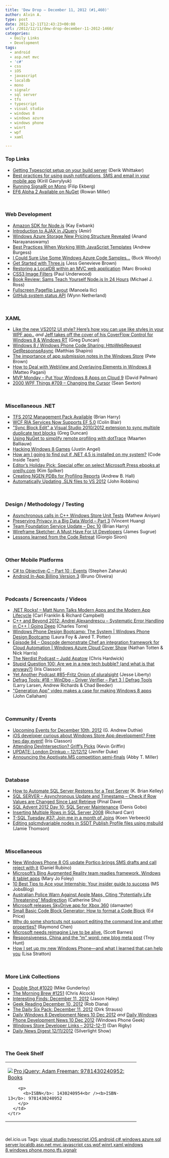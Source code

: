 ```yaml
---
title: 'Dew Drop – December 11, 2012 (#1,460)'
author: Alvin A.
type: post
date: 2012-12-11T12:43:23+00:00
url: /2012/12/11/dew-drop-december-11-2012-1460/
categories:
  - Daily Links
  - Development
tags:
  - android
  - asp.net mvc
  - 'c#'
  - css
  - iOS
  - javascript
  - localdb
  - mono
  - signalr
  - sql server
  - tfs
  - typescript
  - visual studio
  - windows 8
  - windows azure
  - windows phone
  - winrt
  - wpf
  - xaml

---
```

### <a name="top"></a>Top Links

  * <a href="http://feedproxy.google.com/~r/Devlicious/~3/RMfWUIsoM6U/getting-typescript-setup-on-your-build-server.aspx" target="_blank">Getting Typescript setup on your build server</a> (Derik Whittaker)
  * <a href="http://blogs.msdn.com/b/windowsazure/archive/2012/12/10/best-practices-for-using-push-notifications-sms-and-email-in-your-mobile-app.aspx" target="_blank">Best practices for using push notifications, SMS and email in your mobile app</a> (Kirill Gavrylyuk)
  * <a href="http://blog.filipekberg.se/2012/12/10/running-signalr-on-mono/" target="_blank">Running SignalR on Mono</a> (Filip Ekberg)
  * <a href="http://blogs.msdn.com/b/adonet/archive/2012/12/10/ef6-alpha-2-available-on-nuget.aspx" target="_blank">EF6 Alpha 2 Available on NuGet</a> (Rowan Miller)

&#160;

### <a name="web"></a>Web Development

  * <a href="http://www.i-programmer.info/news/141-cloud-computing/5193-amazon-sdk-for-nodejs-.html" target="_blank">Amazon SDK for Node.js</a> (Kay Ewbank)
  * <a href="http://www.scriptiny.com/2012/12/introduction-to-ajax-in-jquery/" target="_blank">Introduction to AJAX in JQuery</a> (Amir)
  * <a href="http://www.infoq.com/news/2012/12/win-azure-storage-pricing" target="_blank">Windows Azure Storage New Pricing Structure Revealed</a> (Anand Narayanaswamy)
  * <a href="http://feedproxy.google.com/~r/nettuts/~3/wXLxkhBEsOk/" target="_blank">Best Practices When Working With JavaScript Templates</a> (Andrew Burgess)
  * <a href="http://blogs.msdn.com/b/buckwoody/archive/2012/12/10/i-could-sure-use-some-windows-azure-code-samples.aspx" target="_blank">I Could Sure Use Some Windows Azure Code Samples…</a> (Buck Woody)
  * <a href="http://feedproxy.google.com/~r/SitepointFeed/~3/huYUWFcXxXs/" target="_blank">Get Started with Three.js</a> (Jess Genevieve Brown)
  * <a href="http://feedproxy.google.com/~r/MarcsMusings/~3/OLG704MvGK8/restoring-localdb-within-mvc-web.html" target="_blank">Restoring a LocalDB within an MVC web application</a> (Marc Brooks)
  * <a href="http://feeds.dzone.com/~r/zones/css/~3/zDpY11wAX54/css3-image-filters" target="_blank">CSS3 Image Filters</a> (Paul Underwood)
  * <a href="http://rss.slashdot.org/~r/Slashdot/slashdot/~3/-RSuhDjkH_E/story01.htm" target="_blank">Book Review: Sams Teach Yourself Node.js In 24 Hours</a> (Michael J. Ross)
  * <a href="http://tympanus.net/codrops/2012/12/11/fullscreen-pageflip-layout/" target="_blank">Fullscreen Pageflip Layout</a> (Manoela Ilic)
  * <a href="https://github.com/blog/1348-github-system-status-api" target="_blank">GitHub system status API</a> (Wynn Netherland)

&#160;

### <a name="silverlight"></a>XAML

  * <a href="http://coolthingoftheday.blogspot.com/2012/12/like-new-vs2012-ui-style-here-how-you.html" target="_blank">Like the new VS2012 UI style? Here&#8217;s how you can use like styles in your WPF app..</a> _and_ <a href="http://channel9.msdn.com/coding4fun/blog/Jeff-takes-off-the-cover-of-his-CoverFlow-Control-for-Windows-8--Windows-RT" target="_blank">Jeff takes off the cover of his CoverFlow Control for Windows 8 & Windows RT</a> (Greg Duncan)
  * <a href="http://matthiasshapiro.com/2012/12/10/window-8-win-phone-code-sharing-httpwebrequest-getresponseasync/" target="_blank">Windows 8 / Windows Phone Code Sharing: HttpWebRequest GetResponseAsync</a> (Matthias Shapiro)
  * <a href="http://feedproxy.google.com/~r/PeteBrown/~3/OMuX-WNTXCo/the-importance-of-app-submission-notes-in-the-windows-store" target="_blank">The importance of app submission notes in the Windows Store</a> (Pete Brown)
  * <a href="http://architects.dzone.com/articles/how-deal-webview-and" target="_blank">How to Deal with WebView and Overlaying Elements in Windows 8</a> (Matteo Pagani)
  * <a href="http://blogs.msdn.com/b/mvpawardprogram/archive/2012/12/10/put-your-windows-8-apps-on-cloud-9.aspx" target="_blank">MVP Monday &#8211; Put Your Windows 8 Apps on Cloud 9</a> (David Pallman)
  * <a href="http://wpf.2000things.com/2012/12/11/709-changing-the-cursor/" target="_blank">2000 WPF Things #709 – Changing the Cursor</a> (Sean Sexton)

&#160;

### <a name="dotnet"></a>Miscellaneous .NET

  * <a href="http://blogs.msdn.com/b/bharry/archive/2012/12/10/tfs-2012-management-pack-available.aspx" target="_blank">TFS 2012 Management Pack Available</a> (Brian Harry)
  * <a href="http://riaservicesblog.net/Blog/post/WCF-RIA-Services-Now-Supports-EF-50.aspx" target="_blank">WCF RIA Services Now Supports EF 5.0</a> (Colin Blair)
  * <a href="http://coolthingoftheday.blogspot.com/2012/12/block-edit-visual-studio-20102012.html" target="_blank">"Sync Block Edit" a Visual Studio 2010/2012 extension to sync multiple duplicate text blocks</a> (Greg Duncan)
  * <a href="http://blogs.jetbrains.com/dotnet/2012/12/remote-profiling-web-applications-with-dottrace-performance/" target="_blank">Using NuGet to simplify remote profiling with dotTrace</a> (Maarten Balliauw)
  * <a href="http://justinangel.net/HackingWindows8Games" target="_blank">Hacking Windows 8 Games</a> (Justin Angel)
  * <a href="http://feedproxy.google.com/~r/Code-InsideBlogInternational/~3/HjzIHY3TS9c/" target="_blank">How am I going to find out if .NET 4.5 is installed on my system?</a> (Code Inside Team)
  * <a href="http://blogs.msdn.com/b/microsoft_press/archive/2012/12/11/editor-s-holiday-pick-special-offer-on-select-microsoft-press-ebooks-at-oreilly-com.aspx" target="_blank">Editor’s Holiday Pick: Special offer on select Microsoft Press ebooks at oreilly.com</a> (Kim Spilker)
  * <a href="http://blogs.msdn.com/b/visualstudioalm/archive/2012/12/10/creating-ngen-pdbs-for-profiling-reports.aspx" target="_blank">Creating NGEN PDBs for Profiling Reports</a> (Andrew B. Hall)
  * <a href="http://www.wintellect.com/cs/blogs/jrobbins/archive/2012/12/10/automatically-updating-sln-files-to-vs-2012.aspx" target="_blank">Automatically Updating .SLN files to VS 2012</a> (John Robbins)

&#160;

### <a name="design"></a>Design / Methodology / Testing

  * <a href="http://blogs.msdn.com/b/visualstudioalm/archive/2012/12/10/asynchronous-calls-in-c-windows-store-unit-tests.aspx" target="_blank">Asynchronous calls in C++ Windows Store Unit Tests</a> (Mathew Aniyan)
  * <a href="https://labs.ericsson.com/blog/preserving-privacy-in-a-big-data-world-part-3" target="_blank">Preserving Privacy in a Big Data World – Part 3</a> (Vincent Huang)
  * <a href="http://blogs.msdn.com/b/bharry/archive/2012/12/10/team-foundation-service-update-dec-10.aspx" target="_blank">Team Foundation Service Update – Dec 10</a> (Brian Harry)
  * <a href="http://feeds.dzone.com/~r/zones/css/~3/1ulTylGl6As/wireframe-sketcher-must-have" target="_blank">Wireframe Sketcher: A Must Have For UI Developers</a> (James Sugrue)
  * <a href="http://feeds.dzone.com/~r/zones/agile/~3/w588eqEyMLE/lessons-learned-code-retreat" target="_blank">Lessons learned from the Code Retreat</a> (Giorgio Sironi)

&#160;

### <a name="mobile"></a>Other Mobile Platforms

  * <a href="http://www.infragistics.com/community/blogs/stevez/archive/2012/12/10/c-to-objective-c-part-10-events.aspx" target="_blank">C# to Objective-C &#8211; Part 10 : Events</a> (Stephen Zaharuk)
  * <a href="http://feedproxy.google.com/~r/blogspot/hsDu/~3/-8vrfw41pOk/in-app-billing-version-3.html" target="_blank">Android In-App Billing Version 3</a> (Bruno Oliveira)

&#160;

### <a name="podcasts"></a>Podcasts / Screencasts / Videos

  * <a href="http://www.dotnetrocks.com/default.aspx?ShowNum=827" target="_blank">.NET Rocks! &#8211; Matt Nunn Talks Modern Apps and the Modern App Lifecycle</a> (Carl Franklin & Richard Campbell)
  * <a href="http://channel9.msdn.com/Shows/Going+Deep/C-and-Beyond-2012-Andrei-Alexandrescu-Systematic-Error-Handling-in-C" target="_blank">C++ and Beyond 2012: Andrei Alexandrescu &#8211; Systematic Error Handling in C++ | Going Deep</a> (Charles Torre)
  * <a href="http://channel9.msdn.com/Series/Windows-Phone-Design-Bootcamp/Windows-Phone-Design-Bootcamp-The-System" target="_blank">Windows Phone Design Bootcamp: The System | Windows Phone Design Bootcamp</a> (Laura Foy & Jared T. Potter)
  * <a href="http://channel9.msdn.com/Shows/Cloud+Cover/Episode-94-Opscode-demonstrate-Chef-an-integration-framework-for-Cloud-Automation" target="_blank">Episode 94 &#8211; Opscode demonstrate Chef an integration framework for Cloud Automation | Windows Azure Cloud Cover Show</a> (Nathan Totten & Nick Harris)
  * <a href="http://nerdist.libsyn.com/judd-apatow" target="_blank">The Nerdist Podcast &#8211; Judd Apatow</a> (Chris Hardwick)
  * <a href="http://www.irisclasson.com/2012/12/10/stupid-question-100-are-we-in-a-new-tech-bubble-and-what-is-that-anyway/" target="_blank">Stupid Question 100: Are we in a new tech bubble? (and what is that anyway?)</a> (Iris Classon)
  * <a href="http://feedproxy.google.com/~r/JesseLiberty-SilverlightGeek/~3/yHB4voYYDUM/" target="_blank">Yet Another Podcast #85–Fritz Onion of pluralsight</a> (Jesse Liberty)
  * <a href="http://channel9.msdn.com/Shows/Defrag-Tools/Defrag-Tools-18-WinDbg-Driver-Verifier-Part-3" target="_blank">Defrag Tools: #18 &#8211; WinDbg &#8211; Driver Verifier &#8211; Part 3 | Defrag Tools</a> (Larry Larsen, Andrew Richards & Chad Beeder)
  * <a href="http://www.neowin.net/news/generation-app-video-makes-a-case-for-making-windows-8-apps" target="_blank">"Generation App" video makes a case for making Windows 8 apps</a> (John Callaham)

&#160;

### <a name="events"></a>Community / Events

  * <a href="http://feeds.devhammer.net/~r/devhammer/~3/ftWXNL4mIBg/upcoming-events-for-december-10th-2012" target="_blank">Upcoming Events for December 10th, 2012</a> (G. Andrew Duthie)
  * <a href="http://www.irisclasson.com/2012/12/09/ios-developer-curious-about-windows-store-app-development-free-two-day-event/" target="_blank">iOS developer curious about Windows Store App development? Free two day event!</a> (Iris Classon)
  * <a href="http://feedproxy.google.com/~r/KevinGriffin/~3/HtmzYtMFKeI/" target="_blank">Attending DevIntersection? Griff’s Picks</a> (Kevin Griffin)
  * <a href="https://github.com/blog/1349-update-london-drinkup-12-12-12" target="_blank">UPDATE: London Drinkup &#8211; 12/12/12</a> (Jenifer Duke)
  * <a href="http://blog.stackoverflow.com/2012/12/windows-devs-on-stack-overflow-when-did-this-happen/" target="_blank">Announcing the Apptivate.MS competition semi-finals</a> (Abby T. Miller)

&#160;

### <a name="sql"></a>Database

  * <a href="http://feedproxy.google.com/~r/MSSQLTips-LatestSqlServerTips/~3/HK9H1Bwq6DA/tip.asp" target="_blank">How to Automate SQL Server Restores for a Test Server</a> (K. Brian Kelley)
  * <a href="http://blog.sqlauthority.com/2012/12/11/sql-server-asynchronous-update-and-timestamp-check-if-row-values-are-changed-since-last-retrieve/" target="_blank">SQL SERVER – Asynchronous Update and Timestamp – Check if Row Values are Changed Since Last Retrieve</a> (Pinal Dave)
  * <a href="http://blogs.lessthandot.com/index.php/DataMgmt/business-intelligence-1/sql-server-maintenance" target="_blank">SQL Advent 2012 Day 10: SQL Server Maintenance</a> (Denis Gobo)
  * <a href="http://feedproxy.google.com/~r/BlackwaspLatestAdditions/~3/UNEWCDt23Z8/RSSLanding.aspx" target="_blank">Inserting Multiple Rows in SQL Server 2008</a> (Richard Carr)
  * <a href="http://blogs.lessthandot.com/index.php/DataMgmt/DBProgramming/MSSQLServer/t-sql-tuesday-37-join" target="_blank">T-SQL Tuesday #37: Join me in a month of Joins</a> (Koen Verbeeck)
  * <a href="http://feedproxy.google.com/~r/jamiet/~3/smrnBGdXUc8/editing-sqlcmdvariable-nodes-in-ssdt-publish-profile-files-using-msbuild.aspx" target="_blank">Editing sqlcmdvariable nodes in SSDT Publish Profile files using msbuild</a> (Jamie Thomson)

&#160;

### <a name="misc"></a>Miscellaneous

  * <a href="http://feedproxy.google.com/~r/wmexperts/~3/blLHVTXOzlQ/story01.htm" target="_blank">New Windows Phone 8 OS update Portico brings SMS drafts and call reject with it</a> (Daniel Rubino)
  * <a href="http://www.zdnet.com/microsofts-bing-augmented-reality-team-readies-framework-windows-8-tablet-apps-7000008580/" target="_blank">Microsoft&#8217;s Bing Augmented Reality team readies framework, Windows 8 tablet apps</a> (Mary Jo Foley)
  * <a href="http://feeds.microsoftjobsblog.com/~r/MicrosoftJobsBlog/~3/1p6iGTz2mHk/10-best-tips-to-ace-your-internship-your-insider-guide-to-success" target="_blank">10 Best Tips to Ace your Internship: Your insider guide to success</a> (MS JobsBlog)
  * <a href="http://feedproxy.google.com/~r/Techcrunch/~3/xEHaqJ9nYcg/" target="_blank">Australian Police Warn Against Apple Maps, Citing “Potentially Life Threatening” Misdirection</a> (Catherine Shu)
  * <a href="http://feedproxy.google.com/~r/liveside/~3/dOhWhcecxyE/" target="_blank">Microsoft releases SkyDrive app for Xbox 360</a> (damaster)
  * <a href="http://blogs.msdn.com/b/smallbasic/archive/2012/12/10/small-basic-code-block-generator-how-to-format-a-code-block-for-small-basic-code.aspx" target="_blank">Small Basic Code Block Generator: How to format a Code Block</a> (Ed Price)
  * <a href="http://blogs.msdn.com/b/oldnewthing/archive/2012/12/10/10375909.aspx" target="_blank">Why do some shortcuts not support editing the command line and other properties?</a> (Raymond Chen)
  * <a href="http://feedproxy.google.com/~r/MsMossyblog/~3/dY0FLQ5dQTo/1016" target="_blank">Microsoft needs reimagine Live to be alive.</a> (Scott Barnes)
  * <a href="http://feedproxy.google.com/~r/TroyHunt/~3/POk-rCascL0/responsiveness-china-and-m-word-new.html" target="_blank">Responsiveness, China and the “m” word: new blog meta post</a> (Troy Hunt)
  * [How I set up my new Windows Phone—and what I learned that can help you][1] (Lisa Stratton)

&#160;

### <a name="links"></a>More Link Collections

  * <a href="http://afreshcup.com/home/2012/12/11/double-shot-1020.html" target="_blank">Double Shot #1020</a> (Mike Gunderloy)
  * <a href="http://feedproxy.google.com/~r/ReflectivePerspective/~3/VKqsjRIX6hk/" target="_blank">The Morning Brew #1251</a> (Chris Alcock)
  * <a href="http://jasonhaley.com/blog/post.aspx?id=5cdb13b4-0803-43a6-b09f-750124553c59" target="_blank">Interesting Finds: December 11, 2012</a> (Jason Haley)
  * <a href="http://feedproxy.google.com/~r/RegularGeek/~3/hWt-q4hImwU/" target="_blank">Geek Reading December 10, 2012</a> (Rob Diana)
  * <a href="http://feeds.feedblitz.com/~/36332612/0/dirkstrauss~The-Daily-Six-Pack-December" target="_blank">The Daily Six Pack: December 11, 2012</a> (Dirk Strauss)
  * <a href="http://www.windowsphonegeek.com/windows-8-news/daily-windows-8-development-news-10-dec-2012" target="_blank">Daily Windows 8 Development News 10 Dec 2012</a> _and_ <a href="http://feedproxy.google.com/~r/Windowsphonegeek/~3/aXipvC1MSFY/daily-windows-phone-development-news-10-dec-2012" target="_blank">Daily Windows Phone Development News 10 Dec 2012</a> (Windows Phone Geek)
  * <a href="http://feedproxy.google.com/~r/DanRigby/~3/IT_YmDktt70/" target="_blank">Windows Store Developer Links – 2012-12-11</a> (Dan Rigby)
  * <a href="http://feedproxy.google.com/~r/silverlightshow/~3/TQ5eq2l8VWA/Daily-News-Digest-12-11-2012.aspx" target="_blank">Daily News Digest 12/11/2012</a> (Silverlight Show)

&#160;

### <a name="shelf"></a>The Geek Shelf

<div style="padding-bottom: 0px; margin: 0px; padding-left: 0px; padding-right: 0px; display: inline; float: none; padding-top: 0px" id="scid:7dc1bd33-94bd-46fd-a20b-0131235bcd47:6b5d4635-19f9-4a73-98a6-db6931044ae0" class="wlWriterEditableSmartContent">
  <table cellspacing="0" cellpadding="2" width="400" border="0" unselectable="on">
    <tr>
      <td valign="top" width="400">
        <p>
          <a title="Pro jQuery: Adam Freeman: 9781430240952: Books" href="http://www.amazon.com/exec/obidos/ASIN/1430240954/alvinashcraft-20"><img data-recalc-dims="1" decoding="async" src="https://i0.wp.com/images.amazon.com/images/P/1430240954.01.MZZZZZZZ.jpg?w=660" border="0" align="left" style="float:left" />Pro jQuery: Adam Freeman: 9781430240952: Books</a>
        </p>
        
        <p>
          <b>ISBN</b>: 1430240954<br /><b>ISBN-13</b>: 9781430240952
        </p>
      </td>
    </tr>
  </table>
</div>

&#160;

<div style="padding-bottom: 0px; margin: 0px; padding-left: 0px; padding-right: 0px; display: inline; float: none; padding-top: 0px" id="scid:0767317B-992E-4b12-91E0-4F059A8CECA8:82598741-9a14-4c44-876f-e00d009deefc" class="wlWriterEditableSmartContent">
  del.icio.us Tags: <a href="http://del.icio.us/popular/visual+studio" rel="tag">visual studio</a>,<a href="http://del.icio.us/popular/typescript" rel="tag">typescript</a>,<a href="http://del.icio.us/popular/iOS" rel="tag">iOS</a>,<a href="http://del.icio.us/popular/android" rel="tag">android</a>,<a href="http://del.icio.us/popular/c%23" rel="tag">c#</a>,<a href="http://del.icio.us/popular/windows+azure" rel="tag">windows azure</a>,<a href="http://del.icio.us/popular/sql+server" rel="tag">sql server</a>,<a href="http://del.icio.us/popular/localdb" rel="tag">localdb</a>,<a href="http://del.icio.us/popular/asp.net+mvc" rel="tag">asp.net mvc</a>,<a href="http://del.icio.us/popular/javascript" rel="tag">javascript</a>,<a href="http://del.icio.us/popular/css" rel="tag">css</a>,<a href="http://del.icio.us/popular/wpf" rel="tag">wpf</a>,<a href="http://del.icio.us/popular/winrt" rel="tag">winrt</a>,<a href="http://del.icio.us/popular/xaml" rel="tag">xaml</a>,<a href="http://del.icio.us/popular/windows+8" rel="tag">windows 8</a>,<a href="http://del.icio.us/popular/windows+phone" rel="tag">windows phone</a>,<a href="http://del.icio.us/popular/mono" rel="tag">mono</a>,<a href="http://del.icio.us/popular/tfs" rel="tag">tfs</a>,<a href="http://del.icio.us/popular/signalr" rel="tag">signalr</a>
</div>

 [1]: http://blogs.windows.com/windows_phone/b/windowsphone/archive/2012/12/10/how-i-set-up-my-new-windows-phone-and-what-i-learned-that-can-help-you.aspx